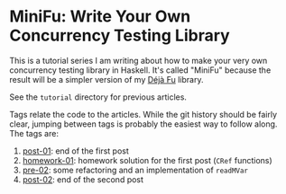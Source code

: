 MiniFu: Write Your Own Concurrency Testing Library
==================================================

This is a tutorial series I am writing about how to make your very own
concurrency testing library in Haskell.  It's called "MiniFu" because
the result will be a simpler version of my [Déjà Fu][] library.

[Déjà Fu]: https://github.com/barrucadu/dejafu

See the `tutorial` directory for previous articles.

Tags relate the code to the articles.  While the git history should be
fairly clear, jumping between tags is probably the easiest way to
follow along.  The tags are:

1. [post-01](https://github.com/barrucadu/minifu/tree/post-01):
   end of the first post
2. [homework-01](https://github.com/barrucadu/minifu/tree/homework-01):
   homework solution for the first post (`CRef` functions)
3. [pre-02](https://github.com/barrucadu/minifu/tree/pre-02):
   some refactoring and an implementation of `readMVar`
4. [post-02](https://github.com/barrucadu/minifu/tree/post-02):
   end of the second post
